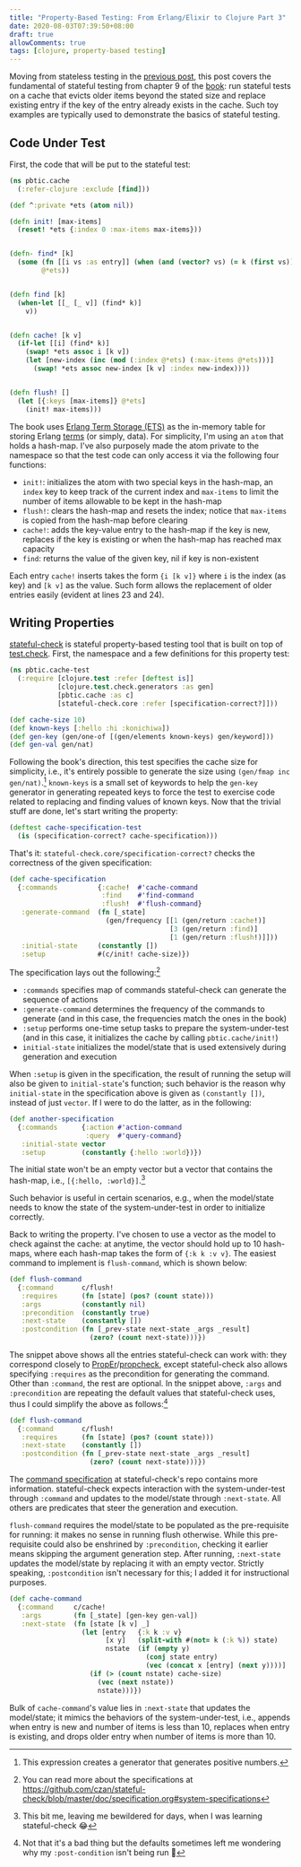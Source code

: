 ```yaml
---
title: "Property-Based Testing: From Erlang/Elixir to Clojure Part 3"
date: 2020-08-03T07:39:50+08:00
draft: true
allowComments: true
tags: [clojure, property-based testing]
---
```


Moving from stateless testing in the [previous post][prev], this post covers
the fundamental of stateful testing from chapter 9 of the [book][pbtpee]:
run stateful tests on a cache that evicts older items beyond the stated
size and replace existing entry if the key of the entry already exists in
the cache. Such toy examples are typically used to demonstrate the basics
of stateful testing.

## Code Under Test
First, the code that will be put to the stateful test:

```clojure {linenos=table, hl_lines=[23,24]}
(ns pbtic.cache
  (:refer-clojure :exclude [find]))

(def ^:private *ets (atom nil))

(defn init! [max-items]
  (reset! *ets {:index 0 :max-items max-items}))


(defn- find* [k]
  (some (fn [[i vs :as entry]] (when (and (vector? vs) (= k (first vs))) entry))
        @*ets))


(defn find [k]
  (when-let [[_ [_ v]] (find* k)]
    v))


(defn cache! [k v]
  (if-let [[i] (find* k)]
    (swap! *ets assoc i [k v])
    (let [new-index (inc (mod (:index @*ets) (:max-items @*ets)))]
      (swap! *ets assoc new-index [k v] :index new-index))))


(defn flush! []
  (let [{:keys [max-items]} @*ets]
    (init! max-items)))
```

The book uses [Erlang Term Storage (ETS)][ets] as the in-memory table for
storing Erlang [terms][erlang-term] (or simply, data). For simplicity, I'm
using an `atom` that holds a hash-map. I've also purposely made the atom
private to the namespace so that the test code can only access it via the
following four functions:

* `init!`: initializes the atom with two special keys in the hash-map, an
  `index` key to keep track of the current index and `max-items` to limit
  the number of items allowable to be kept in the hash-map
* `flush!`: clears the hash-map and resets the index; notice that `max-items`
  is copied from the hash-map before clearing
* `cache!`: adds the key-value entry to the hash-map if the key is new,
  replaces if the key is existing or when the hash-map has reached max capacity
* `find`: returns the value of the given key, nil if key is non-existent

Each entry `cache!` inserts takes the form `{i [k v]}` where `i` is the
index (as key) and `[k v]` as the value. Such form allows the replacement
of older entries easily (evident at lines 23 and 24).

## Writing Properties
[stateful-check][stateful-check] is stateful property-based testing tool
that is built on top of [test.check][test.check]. First, the namespace and
a few definitions for this property test:

```clojure
(ns pbtic.cache-test
  (:require [clojure.test :refer [deftest is]]
            [clojure.test.check.generators :as gen]
            [pbtic.cache :as c]
            [stateful-check.core :refer [specification-correct?]]))

(def cache-size 10)
(def known-keys [:hello :hi :konichiwa])
(def gen-key (gen/one-of [(gen/elements known-keys) gen/keyword]))
(def gen-val gen/nat)
```

Following the book's direction, this test specifies the cache size for
simplicity, i.e., it's entirely possible to generate the size using
`(gen/fmap inc gen/nat)`.[^1] `known-keys` is a small set of keywords to
help the `gen-key` generator in generating repeated keys to force the
test to exercise code related to replacing and finding values of known
keys. Now that the trivial stuff are done, let's start writing the
property:

```clojure {linenos=table}
(deftest cache-specification-test
  (is (specification-correct? cache-specification)))
```

That's it: `stateful-check.core/specification-correct?` checks the
correctness of the given specification:

```clojure {linenos=table}
(def cache-specification
  {:commands          {:cache!  #'cache-command
                       :find    #'find-command
                       :flush!  #'flush-command}
   :generate-command  (fn [_state]
                        (gen/frequency [[1 (gen/return :cache!)]
                                        [3 (gen/return :find)]
                                        [1 (gen/return :flush!)]]))
   :initial-state     (constantly [])
   :setup             #(c/init! cache-size)})
```

The specification lays out the following:[^2]

* `:commands` specifies map of commands stateful-check can generate the
  sequence of actions
* `:generate-command` determines the frequency of the commands to generate
  (and in this case, the frequencies match the ones in the book)
* `:setup` performs one-time setup tasks to prepare the system-under-test
  (and in this case, it initializes the cache by calling `pbtic.cache/init!`)
* `initial-state` initializes the model/state that is used extensively
  during generation and execution

When `:setup` is given in the specification, the result of running the
setup will also be given to `initial-state`'s function; such behavior is
the reason why `initial-state` in the specification above is given as
`(constantly [])`, instead of just `vector`. If I were to do the latter,
as in the following:

```clojure {linenos=table}
(def another-specification
  {:commands      {:action #'action-command
                   :query  #'query-command}
   :initial-state vector
   :setup         (constantly {:hello :world})})
```

The initial state won't be an empty vector but a vector that contains
the hash-map, i.e., `[{:hello, :world}]`.[^3]

Such behavior is useful in certain scenarios, e.g., when the model/state
needs to know the state of the system-under-test in order to initialize
correctly.

Back to writing the property. I've chosen to use a vector as the model
to check against the cache: at anytime, the vector should hold up to 10
hash-maps, where each hash-map takes the form of `{:k k :v v}`. The easiest
command to implement is `flush-command`, which is shown below:

```clojure {linenos=table}
(def flush-command
  {:command       c/flush!
   :requires      (fn [state] (pos? (count state)))
   :args          (constantly nil)
   :precondition  (constantly true)
   :next-state    (constantly [])
   :postcondition (fn [_prev-state next-state _args _result]
                    (zero? (count next-state)))})
```

The snippet above shows all the entries stateful-check can work with:
they correspond closely to [PropEr][proper]/[propcheck][propcheck], except
stateful-check also allows specifying `:requires` as the precondition for
generating the command. Other than `:command`, the rest are optional.
In the snippet above, `:args` and `:precondition` are repeating the default
values that stateful-check uses, thus I could simplify the above as
follows:[^4]

```clojure {linenos=table}
(def flush-command
  {:command       c/flush!
   :requires      (fn [state] (pos? (count state)))
   :next-state    (constantly [])
   :postcondition (fn [_prev-state next-state _args _result]
                    (zero? (count next-state)))})
```

The [command specification][command-specs] at stateful-check's repo contains
more information. stateful-check expects interaction with the
system-under-test through `:command` and updates to the model/state through
`:next-state`. All others are predicates that steer the generation and
execution.

`flush-command` requires the model/state to be populated as the pre-requisite
for running: it makes no sense in running flush otherwise. While this
pre-requisite could also be enshrined by `:precondition`, checking it
earlier means skipping the argument generation step. After running,
`:next-state` updates the model/state by replacing it with an empty vector.
Strictly speaking, `:postcondition` isn't necessary for this; I added it
for instructional purposes.

```clojure {linenos=table}
(def cache-command
  {:command     c/cache!
   :args        (fn [_state] [gen-key gen-val])
   :next-state  (fn [state [k v] _]
                  (let [entry   {:k k :v v}
                        [x y]   (split-with #(not= k (:k %)) state)
                        nstate  (if (empty y)
                                  (conj state entry)
                                  (vec (concat x [entry] (next y))))]
                    (if (> (count nstate) cache-size)
                      (vec (next nstate))
                      nstate)))})
```

Bulk of `cache-command`'s value lies in `:next-state` that updates the
model/state; it mimics the behaviors of the system-under-test, i.e.,
appends when entry is new and number of items is less than 10, replaces when
entry is existing, and drops older entry when number of items is more than 10.

[^1]: This expression creates a generator that generates positive numbers.
[^2]: You can read more about the specifications
      at https://github.com/czan/stateful-check/blob/master/doc/specification.org#system-specifications
[^3]: This bit me, leaving me bewildered for days, when I was learning stateful-check :joy:
[^4]: Not that it's a bad thing but the defaults sometimes left me wondering why
      my `:post-condition` isn't being run :facepalm:

[prev]: ../2020-07-10-property-based-testing-from-elixir-to-clojure-part2/
[pbtpee]: https://pragprog.com/book/fhproper/property-based-testing-with-proper-erlang-and-elixir
[ets]: http://erlang.org/doc/man/ets.html
[erlang-term]: http://erlang.org/doc/reference_manual/data_types.html#term
[stateful-check]: https://github.com/czan/stateful-check
[test.check]: https://github.com/clojure/test.check
[proper]: https://proper-testing.github.io/index.html
[propcheck]: https://github.com/alfert/propcheck
[command-specs]: https://github.com/czan/stateful-check/blob/master/doc/specification.org#commands
